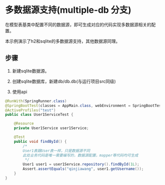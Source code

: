 # 多数据源支持(multiple-db 分支)

在模型表基类中配置不同的数据源，即可生成对应的代码实现多数据源相关的配置。

本示例演示了h2和sqlite的多数据源支持，其他数据源同理。 

## 步骤
1. 新建sqlite数据源。
2. 创建sqlite数据库，新建db/db.db(与运行项目src同级)


3. 使用api

```java
@RunWith(SpringRunner.class)
@SpringBootTest(classes = AppMain.class, webEnvironment = SpringBootTest.WebEnvironment.RANDOM_PORT)
@ActiveProfiles("test")
public class User1ServiceTest {

    @Resource
    private User1Service user1Service;

    @Test
    public void findById() {
        /*
        User1表跟User表一样，只是数据源不同
        此处业务代码是唯一需要编写的，数据源配置，mapper等代码均可生成
         */
        User1 user1 = user1Service.repository().findById(1L);
        Assert.assertEquals("qinjiawang", user1.getUsername());
    }
}
```
